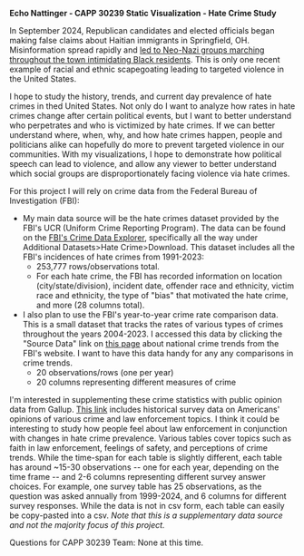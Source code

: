 **Echo Nattinger - CAPP 30239 Static Visualization - Hate Crime Study**

In September 2024, Republican candidates and elected officials began making false claims about Haitian immigrants in Springfield, OH. Misinformation spread rapidly and [led to Neo-Nazi groups marching throughout the town intimidating Black residents](https://www.daytondailynews.com/local/hate-groups-converge-on-springfield-following-false-claims-about-haitian-immigrants/R6BSUOAMGZDNZNSV4PUTBDPOSY/). This is only one recent example of racial and ethnic scapegoating leading to targeted violence in the United States. 

I hope to study the history, trends, and current day prevalence of hate crimes in thed United States. Not only do I want to analyze how rates in hate crimes change after certain political events, but I want to better understand who perpetrates and who is victimized by hate crimes. If we can better understand where, when, why, and how hate crimes happen, people and politicians alike can hopefully do more to prevent targeted violence in our communities. With my visualizations, I hope to demonstrate how political speech can lead to violence, and allow any viewer to better understand which social groups are disproportionately facing violence via hate crimes. 

For this project I will rely on crime data from the Federal Bureau of Investigation (FBI):
- My main data source will be the hate crimes dataset provided by the FBI's UCR (Uniform Crime Reporting Program). The data can be found on the [FBI's Crime Data Explorer](https://cde.ucr.cjis.gov/LATEST/webapp/#/pages/downloads), specifically all the way under Additional Datasets>Hate Crime>Download. This dataset includes all the FBI's incidences of hate crimes from 1991-2023:
   - 253,777 rows/observations total.
   - For each hate crime, the FBI has recorded information on location (city/state/division), incident date, offender race and ethnicity, victim race and ethnicity, the type of "bias" that motivated the hate crime, and more (28 columns total).
- I also plan to use the FBI's year-to-year crime rate comparison data. This is a small dataset that tracks the rates of various types of crimes throughout the years 2004-2023. I accessed this data by clicking the "Source Data" link on [this page](https://cde.ucr.cjis.gov/LATEST/webapp/#) about national crime trends from the FBI's website. I want to have this data handy for any any comparisons in crime trends.
  - 20 observations/rows (one per year)
  - 20 columns representing different measures of crime
 

I'm interested in supplementing these crime statistics with public opinion data from Gallup. [This link](https://news.gallup.com/poll/1603/crime.aspx) includes historical survey data on Americans' opinions of various crime and law enforcement topics. I think it could be interesting to study how people feel about law enforcement in conjunction with changes in hate crime prevalence. Various tables cover topics such as faith in law enforcement, feelings of safety, and perceptions of crime trends. While the time-span for each table is slightly different, each table has around ~15-30 observations -- one for each year, depending on the time frame -- and 2-6 columns representing different survey answer choices. For example, one survey table has 25 observations, as the question was asked annually from 1999-2024, and 6 columns for different survey responses. While the data is not in csv form, each table can easily be copy-pasted into a csv. *Note that this is a supplementary data source and not the majority focus of this project.*

Questions for CAPP 30239 Team:
None at this time.
